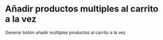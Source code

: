 # Añadir productos multiples al carrito a la vez
Generar botón añadir múltiples productos al carrito a la vez
